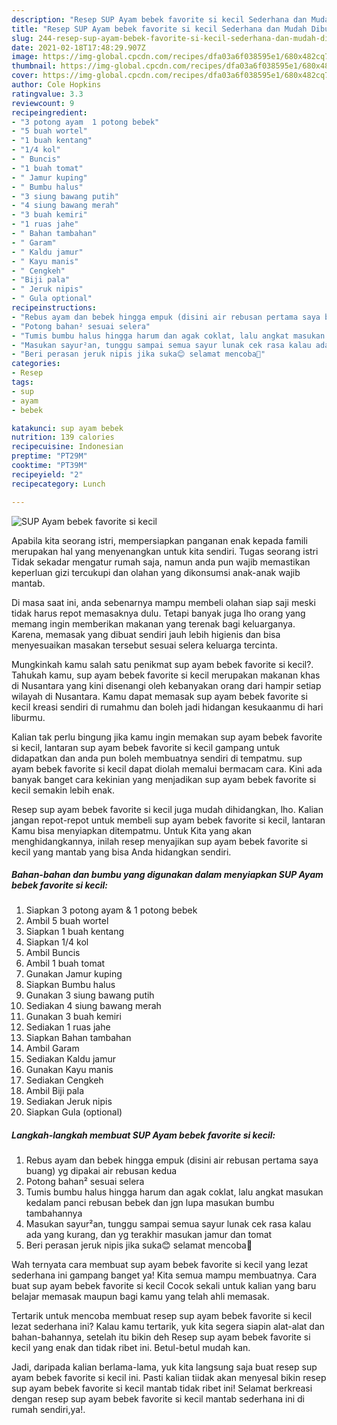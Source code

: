 ```yaml
---
description: "Resep SUP Ayam bebek favorite si kecil Sederhana dan Mudah Dibuat"
title: "Resep SUP Ayam bebek favorite si kecil Sederhana dan Mudah Dibuat"
slug: 244-resep-sup-ayam-bebek-favorite-si-kecil-sederhana-dan-mudah-dibuat
date: 2021-02-18T17:48:29.907Z
image: https://img-global.cpcdn.com/recipes/dfa03a6f038595e1/680x482cq70/sup-ayam-bebek-favorite-si-kecil-foto-resep-utama.jpg
thumbnail: https://img-global.cpcdn.com/recipes/dfa03a6f038595e1/680x482cq70/sup-ayam-bebek-favorite-si-kecil-foto-resep-utama.jpg
cover: https://img-global.cpcdn.com/recipes/dfa03a6f038595e1/680x482cq70/sup-ayam-bebek-favorite-si-kecil-foto-resep-utama.jpg
author: Cole Hopkins
ratingvalue: 3.3
reviewcount: 9
recipeingredient:
- "3 potong ayam  1 potong bebek"
- "5 buah wortel"
- "1 buah kentang"
- "1/4 kol"
- " Buncis"
- "1 buah tomat"
- " Jamur kuping"
- " Bumbu halus"
- "3 siung bawang putih"
- "4 siung bawang merah"
- "3 buah kemiri"
- "1 ruas jahe"
- " Bahan tambahan"
- " Garam"
- " Kaldu jamur"
- " Kayu manis"
- " Cengkeh"
- "Biji pala"
- " Jeruk nipis"
- " Gula optional"
recipeinstructions:
- "Rebus ayam dan bebek hingga empuk (disini air rebusan pertama saya buang) yg dipakai air rebusan kedua"
- "Potong bahan² sesuai selera"
- "Tumis bumbu halus hingga harum dan agak coklat, lalu angkat masukan kedalam panci rebusan bebek dan jgn lupa masukan bumbu tambahannya"
- "Masukan sayur²an, tunggu sampai semua sayur lunak cek rasa kalau ada yang kurang, dan yg terakhir masukan jamur dan tomat"
- "Beri perasan jeruk nipis jika suka😊 selamat mencoba🤗"
categories:
- Resep
tags:
- sup
- ayam
- bebek

katakunci: sup ayam bebek 
nutrition: 139 calories
recipecuisine: Indonesian
preptime: "PT29M"
cooktime: "PT39M"
recipeyield: "2"
recipecategory: Lunch

---
```



![SUP Ayam bebek favorite si kecil](https://img-global.cpcdn.com/recipes/dfa03a6f038595e1/680x482cq70/sup-ayam-bebek-favorite-si-kecil-foto-resep-utama.jpg)

Apabila kita seorang istri, mempersiapkan panganan enak kepada famili merupakan hal yang menyenangkan untuk kita sendiri. Tugas seorang istri Tidak sekadar mengatur rumah saja, namun anda pun wajib memastikan keperluan gizi tercukupi dan olahan yang dikonsumsi anak-anak wajib mantab.

Di masa  saat ini, anda sebenarnya mampu membeli olahan siap saji meski tidak harus repot memasaknya dulu. Tetapi banyak juga lho orang yang memang ingin memberikan makanan yang terenak bagi keluarganya. Karena, memasak yang dibuat sendiri jauh lebih higienis dan bisa menyesuaikan masakan tersebut sesuai selera keluarga tercinta. 



Mungkinkah kamu salah satu penikmat sup ayam bebek favorite si kecil?. Tahukah kamu, sup ayam bebek favorite si kecil merupakan makanan khas di Nusantara yang kini disenangi oleh kebanyakan orang dari hampir setiap wilayah di Nusantara. Kamu dapat memasak sup ayam bebek favorite si kecil kreasi sendiri di rumahmu dan boleh jadi hidangan kesukaanmu di hari liburmu.

Kalian tak perlu bingung jika kamu ingin memakan sup ayam bebek favorite si kecil, lantaran sup ayam bebek favorite si kecil gampang untuk didapatkan dan anda pun boleh membuatnya sendiri di tempatmu. sup ayam bebek favorite si kecil dapat diolah memalui bermacam cara. Kini ada banyak banget cara kekinian yang menjadikan sup ayam bebek favorite si kecil semakin lebih enak.

Resep sup ayam bebek favorite si kecil juga mudah dihidangkan, lho. Kalian jangan repot-repot untuk membeli sup ayam bebek favorite si kecil, lantaran Kamu bisa menyiapkan ditempatmu. Untuk Kita yang akan menghidangkannya, inilah resep menyajikan sup ayam bebek favorite si kecil yang mantab yang bisa Anda hidangkan sendiri.

<!--inarticleads1-->

##### Bahan-bahan dan bumbu yang digunakan dalam menyiapkan SUP Ayam bebek favorite si kecil:

1. Siapkan 3 potong ayam &amp; 1 potong bebek
1. Ambil 5 buah wortel
1. Siapkan 1 buah kentang
1. Siapkan 1/4 kol
1. Ambil  Buncis
1. Ambil 1 buah tomat
1. Gunakan  Jamur kuping
1. Siapkan  Bumbu halus
1. Gunakan 3 siung bawang putih
1. Sediakan 4 siung bawang merah
1. Gunakan 3 buah kemiri
1. Sediakan 1 ruas jahe
1. Siapkan  Bahan tambahan
1. Ambil  Garam
1. Sediakan  Kaldu jamur
1. Gunakan  Kayu manis
1. Sediakan  Cengkeh
1. Ambil Biji pala
1. Sediakan  Jeruk nipis
1. Siapkan  Gula (optional)




<!--inarticleads2-->

##### Langkah-langkah membuat SUP Ayam bebek favorite si kecil:

1. Rebus ayam dan bebek hingga empuk (disini air rebusan pertama saya buang) yg dipakai air rebusan kedua
1. Potong bahan² sesuai selera
1. Tumis bumbu halus hingga harum dan agak coklat, lalu angkat masukan kedalam panci rebusan bebek dan jgn lupa masukan bumbu tambahannya
1. Masukan sayur²an, tunggu sampai semua sayur lunak cek rasa kalau ada yang kurang, dan yg terakhir masukan jamur dan tomat
1. Beri perasan jeruk nipis jika suka😊 selamat mencoba🤗




Wah ternyata cara membuat sup ayam bebek favorite si kecil yang lezat sederhana ini gampang banget ya! Kita semua mampu membuatnya. Cara buat sup ayam bebek favorite si kecil Cocok sekali untuk kalian yang baru belajar memasak maupun bagi kamu yang telah ahli memasak.

Tertarik untuk mencoba membuat resep sup ayam bebek favorite si kecil lezat sederhana ini? Kalau kamu tertarik, yuk kita segera siapin alat-alat dan bahan-bahannya, setelah itu bikin deh Resep sup ayam bebek favorite si kecil yang enak dan tidak ribet ini. Betul-betul mudah kan. 

Jadi, daripada kalian berlama-lama, yuk kita langsung saja buat resep sup ayam bebek favorite si kecil ini. Pasti kalian tiidak akan menyesal bikin resep sup ayam bebek favorite si kecil mantab tidak ribet ini! Selamat berkreasi dengan resep sup ayam bebek favorite si kecil mantab sederhana ini di rumah sendiri,ya!.

